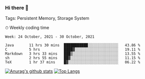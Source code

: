 ### Hi there 👋

Tags: Persistent Memory, Storage System

<!--

[![Anurag's github stats](https://github-readme-stats.vercel.app/api?username=wwyf)](https://github.com/anuraghazra/github-readme-stats)

[![Anurag's github stats](https://github-readme-stats.vercel.app/api?username=wwyf&count_private=true)](https://github.com/anuraghazra/github-readme-stats)


[![Top Langs](https://github-readme-stats.vercel.app/api/top-langs/?username=wwyf&count_private=true&&hide=jupyter%20notebook,html)](https://github.com/anuraghazra/github-readme-stats)



-->


⏱ Weekly coding time

<!--START_SECTION:waka-->
```text
Week: 24 October, 2021 - 30 October, 2021

Java       11 hrs 30 mins  ███████████░░░░░░░░░░░░░░   43.86 % 
C          5 hrs           ████▓░░░░░░░░░░░░░░░░░░░░   19.11 % 
Markdown   3 hrs 33 mins   ███▒░░░░░░░░░░░░░░░░░░░░░   13.55 % 
sh         2 hrs 55 mins   ██▓░░░░░░░░░░░░░░░░░░░░░░   11.15 % 
TeX        1 hr 37 mins    █▓░░░░░░░░░░░░░░░░░░░░░░░   06.22 % 
```
<!--END_SECTION:waka-->



[![Anurag's github stats](https://github-readme-stats.vercel.app/api?username=wwyf&count_private=true&show_icons=true&hide_border=true)](https://github.com/anuraghazra/github-readme-stats) [![Top Langs](https://github-readme-stats.vercel.app/api/top-langs/?username=wwyf&count_private=true&hide=jupyter%20notebook,html,OpenEdge%20ABL&langs_count=10&layout=compact&hide_border=true)](https://github.com/anuraghazra/github-readme-stats)

<!--

[![willianrod's wakatime stats](https://github-readme-stats.vercel.app/api/wakatime?username=wwyf)](https://github.com/anuraghazra/github-readme-stats)


-->
